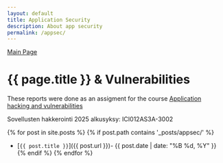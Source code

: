 ```yaml
---
layout: default
title: Application Security
description: About app security
permalink: /appsec/
---
```


<a href="/">Main Page</a>

# {{ page.title }} & Vulnerabilities

These reports were done as an assigment for the course [Application hacking and vulnerabilities](https://terokarvinen.com/sovellusten-hakkerointi/)

Sovellusten hakkerointi 2025 alkusyksy: ICI012AS3A-3002


{% for post in site.posts %}
{% if post.path contains '_posts/appsec/' %}
- [`{{ post.title }}`]({{ post.url }})- {{ post.date | date: "%B %d, %Y" }} 
{% endif %}
{% endfor %}
